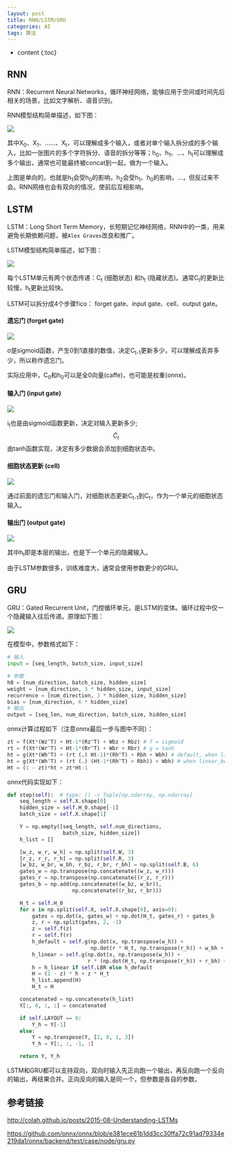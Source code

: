 ```yaml
---
layout: post
title: RNN/LSTM/GRU
categories: AI
tags: 算法
---
```


* content
{:toc}
## RNN

RNN：Recurrent Neural Networks，循环神经网络，能够应用于空间或时间先后相关的场景，比如文字解析、语音识别。

RNN模型结构简单描述，如下图：

![](https://harmonyhu.github.io/img/rnn.jpg)

其中X<sub>0</sub>、X<sub>1</sub>、......、X<sub>t</sub>，可以理解成多个输入，或者对单个输入拆分成的多个输入，比如一张图片的多个字符拆分、语音的拆分等等；h<sub>0</sub>、h<sub>1</sub>、&hellip;、h<sub>t</sub>可以理解成多个输出，通常也可能最终被concat到一起，做为一个输入。

上图是单向的，也就是h<sub>1</sub>会受h<sub>0</sub>的影响，h<sub>2</sub>会受h<sub>1</sub>、h<sub>0</sub>的影响，&hellip;，但反过来不会。RNN网络也会有双向的情况，使前后互相影响。

<!--more-->



## LSTM

LSTM：Long Short Term Memory，长短期记忆神经网络，RNN中的一类，用来避免长期依赖问题，被`Alex Graves`改良和推广。

LSTM模型结构简单描述，如下图：

![](https://harmonyhu.github.io/img/lstm.jpg)

每个LSTM单元有两个状态传递：C<sub>t</sub> (细胞状态) 和h<sub>t</sub> (隐藏状态)。通常C<sub>t</sub>的更新比较慢，h<sub>t</sub>更新比较快。

LSTM可以拆分成4个步骤fico： forget gate、input gate、cell、output gate。

#### 遗忘门 (forget gate)

![](https://harmonyhu.github.io/img/lstm_f.jpg)

&sigma;是sigmoid函数，产生0到1直接的数值，决定C<sub>t-1</sub>更新多少，可以理解成丢弃多少，所以称作遗忘门。

实际应用中，C<sub>0</sub>和h<sub>0</sub>可以是全0向量(caffe)，也可能是权重(onnx)。

#### 输入门 (input gate)

![](https://harmonyhu.github.io/img/lstm_i.jpg)

i<sub>t</sub>也是由sigmoid函数更新，决定对输入更新多少;
$$
\widetilde{C}_{t}
$$
由tanh函数实现，决定有多少数据会添加到细胞状态中。

#### 细胞状态更新 (cell)

![](https://harmonyhu.github.io/img/lstm_c.jpg)

通过前面的遗忘门和输入门，对细胞状态更新C<sub>t-1</sub>到C<sub>t</sub>，作为一个单元的细胞状态输入。

#### 输出门 (output gate)

![](https://harmonyhu.github.io/img/lstm_o.jpg)

其中h<sub>t</sub>即是本层的输出，也是下一个单元的隐藏输入。

由于LSTM参数很多，训练难度大，通常会使用参数更少的GRU。



## GRU

GRU：Gated Recurrent Unit，门控循环单元，是LSTM的变体。循环过程中仅一个隐藏输入往后传递。原理如下图：

![](https://harmonyhu.github.io/img/gru.png)

在模型中，参数格式如下：

```python
# 输入
input = [seq_length, batch_size, input_size]

# 参数
h0 = [num_direction, batch_size, hidden_size]
weight = [num_direction, 3 * hidden_size, input_size]
recurrence = [num_direction, 3 * hidden_size, hidden_size]
bias = [num_direction, 6 * hidden_size]
# 输出
output = [seq_len, num_direction, batch_size, hidden_size]
```

onnx计算过程如下（注意onnx最后一步与图中不同）：

```python
zt = f(Xt*(Wz^T) + Ht-1*(Rz^T) + Wbz + Rbz) # f = sigmoid
rt = f(Xt*(Wr^T) + Ht-1*(Rr^T) + Wbr + Rbr) # g = tanh
ht = g(Xt*(Wh^T) + (rt (.) Ht-1)*(Rh^T) + Rbh + Wbh) # default, when linear_before_reset = 0
ht = g(Xt*(Wh^T) + (rt (.) (Ht-1*(Rh^T) + Rbh)) + Wbh) # when linear_before_reset != 0
Ht = (1 - zt)*ht + zt*Ht-1
```




onnx代码实现如下：

```python
def step(self):  # type: () -> Tuple[np.ndarray, np.ndarray]
    seq_length = self.X.shape[0]
    hidden_size = self.H_0.shape[-1]
    batch_size = self.X.shape[1]

    Y = np.empty([seq_length, self.num_directions,
                  batch_size, hidden_size])
    h_list = []

    [w_z, w_r, w_h] = np.split(self.W, 3)
    [r_z, r_r, r_h] = np.split(self.R, 3)
    [w_bz, w_br, w_bh, r_bz, r_br, r_bh] = np.split(self.B, 6)
    gates_w = np.transpose(np.concatenate((w_z, w_r)))
    gates_r = np.transpose(np.concatenate((r_z, r_r)))
    gates_b = np.add(np.concatenate((w_bz, w_br)),
                     np.concatenate((r_bz, r_br)))

    H_t = self.H_0
    for x in np.split(self.X, self.X.shape[0], axis=0):
        gates = np.dot(x, gates_w) + np.dot(H_t, gates_r) + gates_b
        z, r = np.split(gates, 2, -1)
        z = self.f(z)
        r = self.f(r)
        h_default = self.g(np.dot(x, np.transpose(w_h)) +
                           np.dot(r * H_t, np.transpose(r_h)) + w_bh + r_bh)
        h_linear = self.g(np.dot(x, np.transpose(w_h)) +
                          r * (np.dot(H_t, np.transpose(r_h)) + r_bh) + w_bh)
        h = h_linear if self.LBR else h_default
        H = (1 - z) * h + z * H_t
        h_list.append(H)
        H_t = H

    concatenated = np.concatenate(h_list)
    Y[:, 0, :, :] = concatenated

    if self.LAYOUT == 0:
        Y_h = Y[-1]
    else:
        Y = np.transpose(Y, [2, 0, 1, 3])
        Y_h = Y[:, :, -1, :]

    return Y, Y_h
```

LSTM和GRU都可以支持双向，双向时输入先正向跑一个输出，再反向跑一个反向的输出，再结果合并。正向反向的输入是同一个，但参数是各自的参数。



## 参考链接

<http://colah.github.io/posts/2015-08-Understanding-LSTMs>

<https://github.com/onnx/onnx/blob/e381ece61b1dd3cc30ffa72c91ad79334e219da1/onnx/backend/test/case/node/gru.py>

